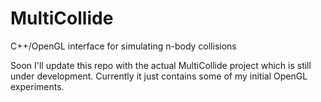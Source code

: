 # MultiCollide
C++/OpenGL interface for simulating n-body collisions

Soon I'll update this repo with the actual MultiCollide project which is still under development. Currently it just contains some of my initial OpenGL experiments.

